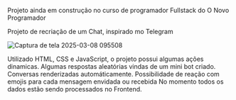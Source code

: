 Projeto ainda em construção no curso de programador Fullstack do O Novo Programador

Projeto de recriação de um Chat, inspirado mo Telegram

![Captura de tela 2025-03-08 095508](https://github.com/user-attachments/assets/4109225e-4eaa-42f0-8010-8e789b371fd8)

Utilizado HTML, CSS e JavaScript, o projeto possui algumas ações dinamicas.
Algumas respostas aleatórias vindas de um mini bot criado.
Conversas renderizadas automáticamente.
Possibilidade de reação com emojis para cada mensagem envidada ou recebida
No momento todos os dados estão sendo processados no Frontend.
